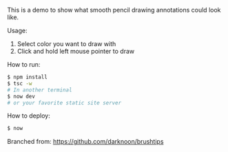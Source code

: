 This is a demo to show what smooth pencil drawing annotations could look like.

Usage:
1. Select color you want to draw with
2. Click and hold left mouse pointer to draw

How to run:

```sh
$ npm install
$ tsc -w
# In another terminal
$ now dev
# or your favorite static site server
```

How to deploy:

```sh
$ now
```

Branched from: https://github.com/darknoon/brushtips
